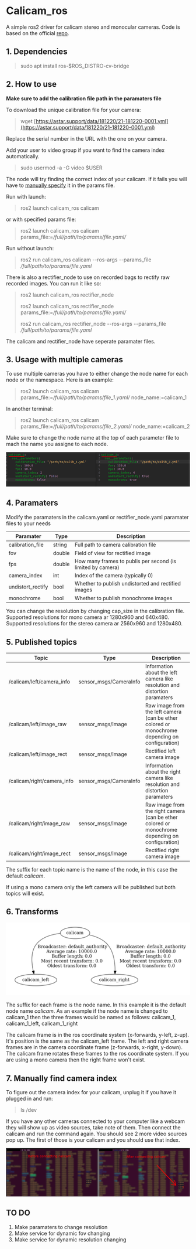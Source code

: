 # Calicam_ros

A simple ros2 driver for calicam stereo and monocular cameras. Code is based on the official [repo](https://github.com/astar-ai/calicam).

## 1. Dependencies

> sudo apt install ros-$ROS_DISTRO-cv-bridge

## 2. How to use

**Make sure to add the calibration file path in the paramaters file**

To download the unique calibration file for your camera:
> wget [https://astar.support/data/181220/21-181220-0001.yml](https://astar.support/data/181220/21-181220-0001.yml)

Replace the serial number in the URL with the one on your camera.

Add your user to video group if you want to find the camera index automatically.
> sudo usermod -a -G video $USER

The node will try finding the correct index of your calicam. If it fails you will have to [manually specify](#7-Manually-find-camera-index) it in the params file.


Run with launch:
> ros2 launch calicam_ros calicam

or with specified params file:
> ros2 launch calicam_ros calicam params_file:=*/full/path/to/params/file.yaml/*

Run without launch:
> ros2 run calicam_ros calicam --ros-args --params_file */full/path/to/params/file.yaml*

There is also a rectifier_node to use on recorded bags to rectify raw recorded images. You can run it like so:
> ros2 launch calicam_ros rectifier_node
> 
> ros2 launch calicam_ros rectifier_node params_file:=*/full/path/to/params/file.yaml/*
> 
> ros2 run calicam_ros rectifier_node --ros-args --params_file */full/path/to/params/file.yaml*

The calicam and rectifier_node have seperate paramater files.

## 3. Usage with multiple cameras

To use multiple cameras you have to either change the node name for each node or the namespace. Here is an example:

> ros2 launch calicam_ros calicam params_file:=*/full/path/to/params/file_1.yaml/* node_name:=calicam_1

In another terminal:
> ros2 launch calicam_ros calicam params_file:=*/full/path/to/params/file_2.yaml/* node_name:=calicam_2

Make sure to change the node name at the top of each parameter file to mach the name you assigne to each node.

![params.png](./photos/params.png)

## 4. Paramaters

Modify the paramaters in the calicam.yaml or rectifier_node.yaml paramater files to your needs

| Paramater | Type | Description |
| ----------- | ----------- | ----------- |
| calibration_file | string | Full path to camera calibration file |
| fov | double | Field of view for rectified image |
| fps | double | How many frames to publis per second (is limited by camera) |
| camera_index | int | Index of the camera (typically 0) |
| undistort_rectify | bool | Whether to publish undistorted and rectified images |
| monochrome | bool | Whether to publish monochrome images |

You can change the resolution by changing cap_size in the calibration file. Supported resolutions for mono camera ar 1280x960 and 640x480. Supported resolutions for the stereo camera ar 2560x960 and 1280x480.

## 5. Published topics

| Topic | Type | Description |
| ----------- | ----------- | ----------- |
| /calicam/left/camera_info | sensor_msgs/CameraInfo | Information about the left camera like resolution and distortion paramaters |
| /calicam/left/image_raw | sensor_msgs/Image | Raw image from the left camera (can be ether colored or monochrome depending on configuration) |
| /calicam/left/image_rect | sensor_msgs/Image | Rectified left camera image |
| /calicam/right/camera_info | sensor_msgs/CameraInfo | Information about the right camera like resolution and distortion paramaters |
| /calicam/right/image_raw | sensor_msgs/Image | Raw image from the right camera (can be ether colored or monochrome depending on configuration) |
| /calicam/right/image_rect | sensor_msgs/Image | Rectified right camera image |

The suffix for each topic name is the name of the node, in this case the default *calicam*.

If using a mono camera only the left camera will be published but both topics will exist.

## 6. Transforms

![tf_tree.png](./photos/tf_tree.png)

The suffix for each frame is the node name. In this example it is the default node name *calicam*. As an example if the node name is changed to calicam_1 then the three frames would be named as follows: calicam_1, calicam_1_left, calicam_1_right

The calicam frame is in the ros coordinate system (x-forwards, y-left, z-up). It's position is the same as the calicam_left frame. The left and right camera frames are in the camera coordinate frame (z-forwards, x-right, y-down). The calicam frame rotates these frames to the ros coordinate system. If you are using a mono camera then the right frame won't exist.

## 7. Manually find camera index

To figure out the camera index for your calicam, unplug it if you have it plugged in and run:
> ls /dev

If you have any other cameras connected to your computer like a webcam they will show up as video sources, take note of them. Then connect the calicam and run the command again. You should see 2 more video sources pop up. The first of those is your calicam and you should use that index.

![find_camera_index.png](./photos/find_camera_index.png)

## TO DO

1. Make paramaters to change resolution
2. Make service for dynamic fov changing
3. Make service for dynamic resolution changing
